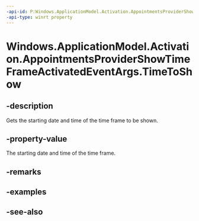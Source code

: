 ----api-id: P:Windows.ApplicationModel.Activation.AppointmentsProviderShowTimeFrameActivatedEventArgs.TimeToShow
-api-type: winrt property
---<!-- Property syntaxpublic Windows.Foundation.DateTime TimeToShow { get; }--># Windows.ApplicationModel.Activation.AppointmentsProviderShowTimeFrameActivatedEventArgs.TimeToShow## -descriptionGets the starting date and time of the time frame to be shown.## -property-valueThe starting date and time of the time frame.## -remarks## -examples## -see-also